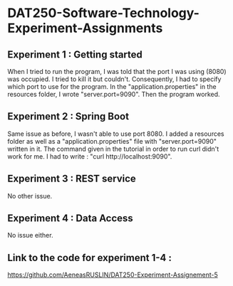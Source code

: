 # DAT250-Software-Technology-Experiment-Assignments

## Experiment 1 : Getting started

When I tried to run the program, I was told that the port I was using (8080) was occupied. I tried to kill it but couldn't. Consequently, I had to specify which port to use for the program.
In the "application.properties" in the resources folder, I wrote "server.port=9090". Then the program worked.

## Experiment 2 : Spring Boot

Same issue as before, I wasn't able to use port 8080. I added a resources folder as well as a "application.properties" file with "server.port=9090" written in it.
The command given in the tutorial in order to run curl didn't work for me. I had to write : "curl http://localhost:9090".

## Experiment 3 : REST service

No other issue.

## Experiment 4 : Data Access

No issue either.

## Link to the code for experiment 1-4 : 
https://github.com/AeneasRUSLIN/DAT250-Experiment-Assignement-5
